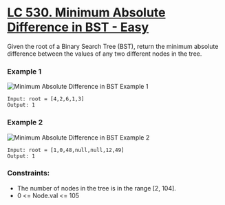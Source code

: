 # [LC 530. Minimum Absolute Difference in BST - Easy](https://leetcode.com/problems/minimum-absolute-difference-in-bst/description/)

Given the root of a Binary Search Tree (BST), return the minimum absolute difference between the values of any two different nodes in the tree. 

### Example 1

![Minimum Absolute Difference in BST Example 1](https://assets.leetcode.com/uploads/2021/02/05/bst1.jpg)  

```
Input: root = [4,2,6,1,3]
Output: 1
```

### Example 2

![Minimum Absolute Difference in BST Example 2](https://assets.leetcode.com/uploads/2021/02/05/bst2.jpg)  

```
Input: root = [1,0,48,null,null,12,49]
Output: 1
```


### Constraints:

- The number of nodes in the tree is in the range [2, 104].
- 0 <= Node.val <= 105